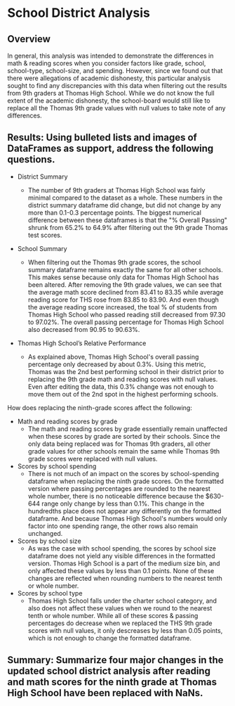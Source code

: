 # School District Analysis

## Overview
In general, this analysis was intended to demonstrate the differences in math & reading scores when you consider factors like grade, school, school-type, school-size, and spending. However, since we found out that there were allegations of academic dishonesty, this particular analysis sought to find any discrepancies with this data when filtering out the results from 9th graders at Thomas High School. While we do not know the full extent of the academic dishonesty, the school-board would still like to replace all the Thomas 9th grade values with null values to take note of any differences. 
  
## Results: Using bulleted lists and images of DataFrames as support, address the following questions.

- District Summary 
  - The number of 9th graders at Thomas High School was fairly minimal compared to the dataset as a whole. These numbers in the district summary dataframe did change, but did not change by any more than 0.1-0.3 percentage points. The biggest numerical difference between these dataframes is that the "% Overall Passing" shrunk from 65.2% to 64.9% after filtering out the 9th grade Thomas test scores.

- School Summary 
  - When filtering out the Thomas 9th grade scores, the school summary dataframe remains exactly the same for all other schools. This makes sense because only data for Thomas High School has been altered. After removing the 9th grade values, we can see that the average math score declined from 83.41 to 83.35 while average reading score for THS rose from 83.85 to 83.90. And even though the average reading score increased, the toal % of students from Thomas High School who passed reading still decreased from 97.30 to 97.02%. The overall passing percentage for Thomas High School also decreased from 90.95 to 90.63%. 


- Thomas High School’s Relative Performance
  - As explained above, Thomas High School's overall passing percentage only decreased by about 0.3%. Using this metric, Thomas was the 2nd best performing school in their district prior to replacing the 9th grade math and reading scores with null values. Even after editing the data, this 0.3% change was not enough to move them out of the 2nd spot in the highest performing schools. 

How does replacing the ninth-grade scores affect the following:
  - Math and reading scores by grade
    - The math and reading scores by grade essentially remain unaffected when these scores by grade are sorted by their schools. Since the only data being replaced was for Thomas 9th graders, all other grade values for other schools remain the same while Thomas 9th grade scores were replaced with null values. 
  - Scores by school spending
    - There is not much of an impact on the scores by school-spending dataframe when replacing the ninth grade scores. On the formatted version where passing percentages are rounded to the nearest whole number, there is no noticeable difference because the $630-644 range only change by less than 0.1%. This change in the hundredths place does not appear any differently on the formatted dataframe. And because Thomas High School's numbers would only factor into one spending range, the other rows also remain unchanged.
  - Scores by school size
    - As was the case with school spending, the scores by school size dataframe does not yield any visible differences in the formatted version. Thomas High School is a part of the medium size bin, and only affected these values by less than 0.1 points. None of these changes are reflected when rounding numbers to the nearest tenth or whole number. 
  - Scores by school type
    - Thomas High School falls under the charter school category, and also does not affect these values when we round to the nearest tenth or whole number. While all of these scores & passing percentages do decrease when we replaced the THS 9th grade scores with null values, it only descreases by less than 0.05 points, which is not enough to change the formatted dataframe. 

## Summary: Summarize four major changes in the updated school district analysis after reading and math scores for the ninth grade at Thomas High School have been replaced with NaNs.
